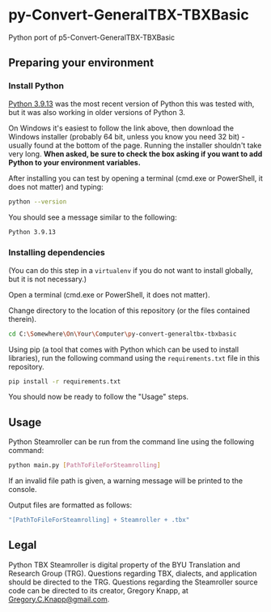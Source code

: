 # py-Convert-GeneralTBX-TBXBasic
Python port of p5-Convert-GeneralTBX-TBXBasic

## Preparing your environment
### Install Python
[Python 3.9.13](https://www.python.org/downloads/release/python-3913/) was the most recent version of Python this was tested with, but it was also working in older versions of Python 3.

On Windows it's easiest to follow the link above, then download the Windows installer (probably 64 bit, unless you know you need 32 bit) - usually found at the bottom of the page. Running the installer shouldn't take very long. **When asked, be sure to check the box asking if you want to add Python to your environment variables.**

After installing you can test by opening a terminal (cmd.exe or PowerShell, it does not matter) and typing:

```sh
python --version
```

You should see a message similar to the following:

```sh
Python 3.9.13
```


### Installing dependencies
(You can do this step in a `virtualenv` if you do not want to install globally, but it is not necessary.)

Open a terminal (cmd.exe or PowerShell, it does not matter).

Change directory to the location of this repository (or the files contained therein).

```sh
cd C:\Somewhere\On\Your\Computer\py-convert-generaltbx-tbxbasic
```

Using pip (a tool that comes with Python which can be used to install libraries), run the following command using the `requirements.txt` file in this repository.

```sh
pip install -r requirements.txt
```

You should now be ready to follow the "Usage" steps.

## Usage
Python Steamroller can be run from the command line using the following command:
```sh
python main.py [PathToFileForSteamrolling]
```

If an invalid file path is given, a warning message will be printed to the console.

Output files are formatted as follows:
```sh
"[PathToFileForSteamrolling] + Steamroller + .tbx"
```

## Legal

Python TBX Steamroller is digital property of the BYU Translation and Research Group (TRG). Questions regarding TBX, dialects, and application should be directed to the TRG. Questions regarding the Steamroller source code can be directed to its creator, Gregory Knapp, at Gregory.C.Knapp@gmail.com.
